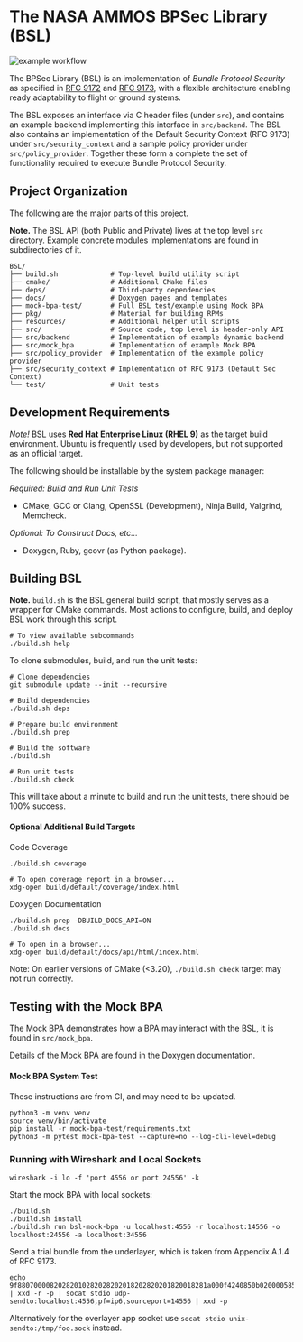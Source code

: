 <!--
Copyright (c) 2025 The Johns Hopkins University Applied Physics
Laboratory LLC.

This file is part of the Bundle Protocol Security Library (BSL).

Licensed under the Apache License, Version 2.0 (the "License");
you may not use this file except in compliance with the License.
You may obtain a copy of the License at
    http://www.apache.org/licenses/LICENSE-2.0
Unless required by applicable law or agreed to in writing, software
distributed under the License is distributed on an "AS IS" BASIS,
WITHOUT WARRANTIES OR CONDITIONS OF ANY KIND, either express or implied.
See the License for the specific language governing permissions and
limitations under the License.

This work was performed for the Jet Propulsion Laboratory, California
Institute of Technology, sponsored by the United States Government under
the prime contract 80NM0018D0004 between the Caltech and NASA under
subcontract 1700763.
-->

# The NASA AMMOS BPSec Library (BSL)

![example workflow](https://github.com/github/docs/actions/workflows/build-test.yml/badge.svg)

The BPSec Library (BSL) is an implementation of *Bundle Protocol Security* as specified in [RFC 9172](https://datatracker.ietf.org/doc/rfc9172/) and [RFC 9173](https://datatracker.ietf.org/doc/rfc9173/), with a flexible architecture enabling ready adaptability to flight or ground systems.

The BSL exposes an interface via C header files (under `src`), and contains an example backend implementing this interface in `src/backend`. The BSL also contains an implementation of the Default Security Context (RFC 9173) under `src/security_context` and a sample policy provider under `src/policy_provider`. Together these form a complete the set of functionality required to execute Bundle Protocol Security.

## Project Organization

The following are the major parts of this project.

**Note.** The BSL API (both Public and Private) lives at the top level `src` directory.
Example concrete modules implementations are found in subdirectories of it.

```
BSL/
├── build.sh             # Top-level build utility script
├── cmake/               # Additional CMake files
├── deps/                # Third-party dependencies
├── docs/                # Doxygen pages and templates
├── mock-bpa-test/       # Full BSL test/example using Mock BPA
├── pkg/                 # Material for building RPMs
├── resources/           # Additional helper util scripts
├── src/                 # Source code, top level is header-only API
├── src/backend          # Implementation of example dynamic backend
├── src/mock_bpa         # Implementation of example Mock BPA
├── src/policy_provider  # Implementation of the example policy provider
├── src/security_context # Implementation of RFC 9173 (Default Sec Context)
└── test/                # Unit tests
```

## Development Requirements

_Note!_ BSL uses **Red Hat Enterprise Linux (RHEL 9)** as the target build environment. Ubuntu is frequently used by developers, but not supported as an official target.

The following should be installable by the system package manager:

_Required: Build and Run Unit Tests_
 * CMake, GCC or Clang, OpenSSL (Development), Ninja Build, Valgrind, Memcheck.

_Optional: To Construct Docs, etc..._
 * Doxygen, Ruby, gcovr (as Python package).

## Building BSL

**Note.** `build.sh` is the BSL general build script, that mostly serves as a wrapper for CMake commands. Most actions to configure, build, and deploy BSL work through this script.
```
# To view available subcommands
./build.sh help
```

To clone submodules, build, and run the unit tests:

```
# Clone dependencies
git submodule update --init --recursive

# Build dependencies
./build.sh deps

# Prepare build environment
./build.sh prep

# Build the software
./build.sh

# Run unit tests
./build.sh check
```

This will take about a minute to build and run the unit tests, there should be 100% success.

#### Optional Additional Build Targets
Code Coverage
```
./build.sh coverage

# To open coverage report in a browser...
xdg-open build/default/coverage/index.html
```

Doxygen Documentation
```
./build.sh prep -DBUILD_DOCS_API=ON
./build.sh docs

# To open in a browser...
xdg-open build/default/docs/api/html/index.html
```

Note: On earlier versions of CMake (<3.20), `./build.sh check` target may not run correctly.

## Testing with the Mock BPA

The Mock BPA demonstrates how a BPA may interact with the BSL, it is found in `src/mock_bpa`.

Details of the Mock BPA are found in the Doxygen documentation.

#### Mock BPA System Test

These instructions are from CI, and may need to be updated.
```
python3 -m venv venv
source venv/bin/activate
pip install -r mock-bpa-test/requirements.txt
python3 -m pytest mock-bpa-test --capture=no --log-cli-level=debug
```

### Running with Wireshark and Local Sockets

```
wireshark -i lo -f 'port 4556 or port 24556' -k
```

Start the mock BPA with local sockets:
```
./build.sh
./build.sh install
./build.sh run bsl-mock-bpa -u localhost:4556 -r localhost:14556 -o localhost:24556 -a localhost:34556
```

Send a trial bundle from the underlayer, which is taken from Appendix A.1.4 of RFC 9173.
```
echo 9f88070000820282010282028202018202820201820018281a000f4240850b0200005856810101018202820201828201078203008181820158403bdc69b3a34a2b5d3a8554368bd1e808f606219d2a10a846eae3886ae4ecc83c4ee550fdfb1cc636b904e2f1a73e303dcd4b6ccece003e95e8164dcc89a156e185010100005823526561647920746f2067656e657261746520612033322d62797465207061796c6f6164ff | xxd -r -p | socat stdio udp-sendto:localhost:4556,pf=ip6,sourceport=14556 | xxd -p
```
Alternatively for the overlayer app socket use `socat stdio unix-sendto:/tmp/foo.sock` instead.

